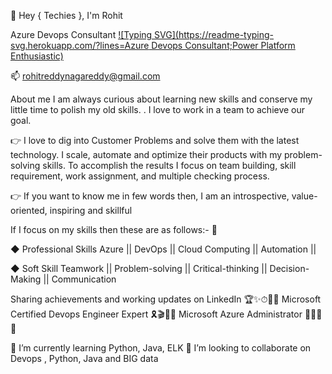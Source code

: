 
👋 Hey { Techies }, I'm Rohit

Azure Devops Consultant
[![Typing SVG](https://readme-typing-svg.herokuapp.com/?lines=Azure Devops Consultant;Power Platform Enthusiastic)](https://git.io/typing-svg)


📫 rohitreddynagareddy@gmail.com

About me I am always curious about learning new skills and conserve my little time to polish my old skills. . I love to work in a team to achieve our goal.

👉 I love to dig into Customer Problems and solve them with the latest technology. I scale, automate and optimize their products with my problem-solving skills. To accomplish the results I focus on team building, skill requirement, work assignment, and multiple checking process.

👉 If you want to know me in few words then, I am an introspective, value-oriented, inspiring and skillful

If I focus on my skills then these are as follows:- 👀

◆ Professional Skills 
  Azure || DevOps || Cloud Computing || Automation ||

◆ Soft Skill
   Teamwork || Problem-solving || Critical-thinking || Decision-Making || Communication

Sharing achievements and working updates on LinkedIn 🏆✨⏱👨‍✈️
Microsoft Certified Devops Engineer Expert 🎗️🎬🌺💬
Microsoft Azure Administrator 🚀🌈🥇💼


🌱 I’m currently learning Python, Java, ELK
💞️ I’m looking to collaborate on Devops , Python, Java and BIG data

<!---
rohitreddynagareddy/rohitreddynagareddy is a ✨ special ✨ repository because its `README.md` (this file) appears on your GitHub profile.
You can click the Preview link to take a look at your changes.
--->
